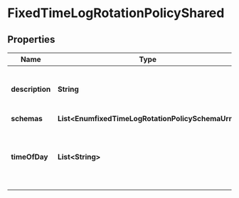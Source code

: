 

# FixedTimeLogRotationPolicyShared


## Properties

| Name | Type | Description | Notes |
|------------ | ------------- | ------------- | -------------|
|**description** | **String** | A description for this Log Rotation Policy |  [optional] |
|**schemas** | **List&lt;EnumfixedTimeLogRotationPolicySchemaUrn&gt;** |  |  |
|**timeOfDay** | **List&lt;String&gt;** | Specifies the time of day at which log rotation should occur. |  |



